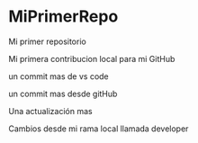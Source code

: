 # MiPrimerRepo
 
Mi primer repositorio 

Mi primera contribucion local para mi GitHub 

un commit mas de vs code

un commit mas desde gitHub

Una actualización mas

Cambios desde mi rama local llamada developer
